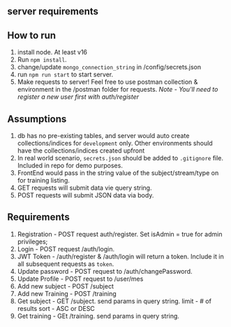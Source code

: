 ## server requirements

## How to run
1. install node. At least v16 
2. Run `npm install`. 
3. change/update `mongo_connection_string` in /config/secrets.json
4. run `npm run start` to start server.
5. Make requests to server! Feel free to use postman collection & environment in the /postman folder for requests.
*Note - You'll need to register a new user first with auth/register*


## Assumptions
1. db has no pre-existing tables, and server would auto create collections/indices for `development` only. Other environments should have the collections/indices created upfront
2. In real world scenario, `secrets.json` should be added to `.gitignore` file. Included in repo for demo purposes.
3. FrontEnd would pass in the string value of the subject/stream/type on for training listing. 
4. GET requests will submit data vie query string.
5. POST requests will submit JSON data via body.


## Requirements
1. Registration - POST request auth/register. Set isAdmin = true for admin privileges;
2. Login - POST request /auth/login.
3. JWT Token - /auth/register & /auth/login will return a token. Include it in all subsequent requests as `token`.
4. Update password - POST request to /auth/changePassword.
5. Update Profile - POST request to /user/mes
6. Add new subject - POST /subject
7. Add new Training - POST /training
8. Get subject - GET /subject. send params in query string. 
limit - # of results
sort - ASC or DESC
9.  Get training - GEt /training. send params in query string.